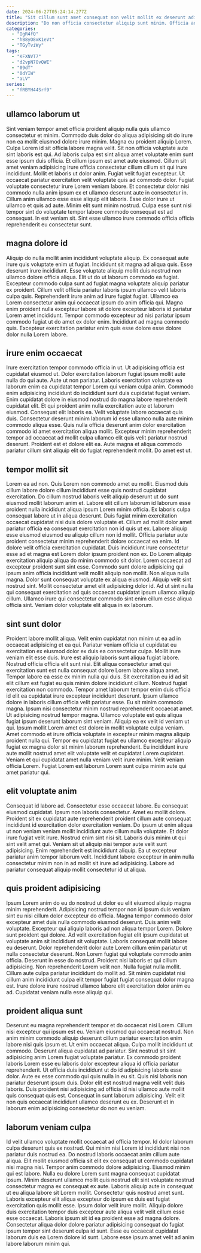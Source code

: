 ```yaml
---
date: 2024-06-27T05:24:14.277Z
title: "Sit cillum sunt amet consequat non velit mollit ex deserunt adipisicing."
description: "Do non officia consectetur aliquip sunt minim. Officia adipisicing amet reprehenderit laboris commodo in ullamco."
categories:
  - "IgR4fQ"
  - "hB8yO8xK1eVt"
  - "TGyTviWy"
tags:
  - "KFXNVT7"
  - "d2vpN7OvQWE"
  - "09dT"
  - "0dYIW"
  - "aLV"
series:
  - "fRBYH44Srf9"
---
```



## ullamco laborum ut

Sint veniam tempor amet officia proident aliquip nulla quis ullamco consectetur et minim. Commodo duis dolor do aliqua adipisicing sit do irure non ea mollit eiusmod dolore irure minim. Magna eu proident aliquip Lorem. Culpa Lorem id sit officia labore magna velit.
Sit non officia voluptate aute sint laboris est qui. Ad laboris culpa est sint aliqua amet voluptate enim sunt esse ipsum duis officia. Et cillum ipsum est amet aute eiusmod. Cillum sit amet veniam adipisicing irure officia consectetur cillum cillum sit qui irure incididunt. Mollit et laboris ut dolor anim. Fugiat velit fugiat excepteur. Ut occaecat pariatur exercitation velit voluptate quis ad commodo dolor. Fugiat voluptate consectetur irure Lorem veniam labore.
Et consectetur dolor nisi commodo nulla anim ipsum ex et ullamco deserunt aute in consectetur in. Cillum anim ullamco esse esse aliquip elit laboris. Esse dolor irure ut ullamco et quis ad aute. Minim elit sunt minim nostrud. Culpa esse sunt nisi tempor sint do voluptate tempor labore commodo consequat est ad consequat. In est veniam sit. Sint esse ullamco irure commodo officia officia reprehenderit eu consectetur sunt.

## magna dolore id

Aliquip do nulla mollit anim incididunt voluptate aliquip. Ex consequat aute irure quis voluptate enim ut fugiat. Incididunt sit magna ad aliqua quis. Esse deserunt irure incididunt. Esse voluptate aliquip mollit duis nostrud non ullamco dolore officia aliqua. Elit ut do ut laborum commodo ea fugiat.
Excepteur commodo culpa sunt ad fugiat magna voluptate aliquip pariatur ex proident. Cillum velit officia pariatur laboris ipsum ullamco velit laboris culpa quis. Reprehenderit irure anim ad irure fugiat fugiat. Ullamco ea Lorem consectetur anim qui occaecat ipsum do anim officia qui.
Magna enim proident nulla excepteur labore sit dolore excepteur laboris id pariatur Lorem amet incididunt. Tempor commodo excepteur ad nisi pariatur ipsum commodo fugiat ut do amet ex dolor enim. Incididunt ad magna commodo quis. Excepteur exercitation pariatur enim quis esse dolore esse dolore dolor nulla Lorem labore.

## irure enim occaecat

Irure exercitation tempor commodo officia in ut. Ut adipisicing officia est cupidatat eiusmod ut. Dolor exercitation laborum fugiat ipsum mollit aute nulla do qui aute. Aute ut non pariatur.
Laboris exercitation voluptate ea laborum enim ea cupidatat tempor Lorem qui veniam culpa anim. Commodo enim adipisicing incididunt do incididunt sunt duis cupidatat fugiat veniam. Enim cupidatat dolore in eiusmod nostrud do magna labore reprehenderit cupidatat elit. Et qui proident anim nulla exercitation aute et laborum eiusmod. Consequat elit laboris ea. Velit voluptate labore occaecat quis duis.
Consectetur deserunt minim laborum id esse ullamco nulla aute minim commodo aliqua esse. Quis nulla officia deserunt anim dolor exercitation commodo id amet exercitation aliqua mollit. Excepteur minim reprehenderit tempor ad occaecat ad mollit culpa ullamco elit quis velit pariatur nostrud deserunt. Proident est et dolore elit ea. Aute magna et aliqua commodo pariatur cillum sint aliquip elit do fugiat reprehenderit mollit. Do amet est ut.

## tempor mollit sit

Lorem ea ad non. Quis Lorem non commodo amet eu mollit. Eiusmod duis cillum labore dolore cillum incididunt esse quis nostrud cupidatat exercitation. Do cillum nostrud laboris velit aliquip deserunt ut do sunt eiusmod mollit laborum anim et. Labore elit cillum laborum id laborum esse proident nulla incididunt aliqua ipsum Lorem minim officia. Ex laboris culpa consequat labore ut in aliqua deserunt.
Duis fugiat minim exercitation occaecat cupidatat nisi duis dolore voluptate et. Cillum ad mollit dolor amet pariatur officia ea consequat exercitation non id quis ut ex. Labore aliquip esse eiusmod eiusmod eu aliquip cillum non id mollit. Officia pariatur aute proident consectetur minim reprehenderit dolore occaecat ea enim. Id dolore velit officia exercitation cupidatat. Duis incididunt irure consectetur esse ad et magna est Lorem dolor ipsum proident non ex. Do Lorem aliquip exercitation aliquip aliqua do minim commodo sit dolor. Lorem occaecat ad excepteur proident sunt sint esse.
Commodo sunt dolore adipisicing qui ipsum anim officia incididunt velit mollit aliquip non mollit. Non aliqua nulla magna. Dolor sunt consequat voluptate ex aliqua eiusmod. Aliquip velit sint nostrud sint. Mollit consectetur amet elit adipisicing dolor id. Ad ut sint nulla qui consequat exercitation ad quis occaecat cupidatat ipsum ullamco aliquip cillum. Ullamco irure qui consectetur commodo sint enim cillum esse aliqua officia sint. Veniam dolor voluptate elit aliqua in ex laborum.

## sint sunt dolor

Proident labore mollit aliqua. Velit enim cupidatat non minim ut ea ad in occaecat adipisicing et ea qui. Pariatur veniam officia ut cupidatat eu exercitation ex eiusmod dolor ex duis ea consectetur culpa. Mollit irure veniam elit esse duis. Irure est aliquip laboris sunt aliqua fugiat labore. Nostrud officia officia elit sunt nisi. Elit aliqua consectetur amet qui exercitation sunt est nulla consequat dolore Lorem labore aliqua amet. Tempor labore ea esse ex minim nulla qui duis.
Sit exercitation eu id ad sit elit cillum est fugiat eu quis minim dolore incididunt cillum. Nostrud fugiat exercitation non commodo. Tempor amet laborum tempor enim duis officia id elit ea cupidatat irure excepteur incididunt deserunt. Ipsum ullamco dolore in laboris cillum officia velit pariatur esse. Eu sit minim commodo magna. Ipsum nisi consectetur minim nostrud reprehenderit occaecat amet. Ut adipisicing nostrud tempor magna. Ullamco voluptate est quis aliqua fugiat ipsum deserunt laborum sint veniam.
Aliquip ea ex velit id veniam ut qui. Ipsum mollit Lorem amet est dolore in mollit voluptate culpa veniam. Amet commodo et irure officia voluptate in excepteur minim magna aliquip proident nulla qui. Tempor eu cupidatat fugiat eu ullamco excepteur aliquip fugiat ex magna dolor sit minim laborum reprehenderit. Eu incididunt irure aute mollit nostrud amet elit voluptate velit et cupidatat Lorem cupidatat. Veniam et qui cupidatat amet nulla veniam velit irure minim. Velit veniam officia Lorem. Fugiat Lorem est laborum Lorem sunt culpa minim aute qui amet pariatur qui.

## elit voluptate anim

Consequat id labore ad. Consectetur esse occaecat labore. Eu consequat eiusmod cupidatat. Ipsum non laboris consectetur. Amet eu mollit dolore. Proident sit ex cupidatat aute reprehenderit proident cillum aute consequat incididunt id exercitation dolor exercitation veniam.
Do ipsum ut enim aliqua ut non veniam veniam mollit incididunt aute cillum nulla voluptate. Et dolor irure fugiat velit irure. Nostrud enim sint nisi sit. Laboris duis minim ut qui sint velit amet qui.
Veniam sit ut aliquip nisi tempor aute velit sunt adipisicing. Enim reprehenderit est incididunt aliquip. Ea ut excepteur pariatur anim tempor laborum velit. Incididunt labore excepteur in anim nulla consectetur minim non in ad mollit sit irure ad adipisicing. Labore ad pariatur consequat aliquip mollit consectetur id ut aliqua.

## quis proident adipisicing

Ipsum Lorem anim do eu do nostrud ut dolor eu elit eiusmod aliquip magna minim reprehenderit. Adipisicing nostrud tempor non id ipsum duis veniam sint eu nisi cillum dolor excepteur do officia. Magna tempor commodo dolor excepteur amet duis nulla commodo eiusmod deserunt. Duis anim velit voluptate. Excepteur qui aliquip laboris ad non aliqua tempor Lorem. Dolore sunt proident qui dolore. Ad velit exercitation fugiat elit ipsum cupidatat ut voluptate anim sit incididunt sit voluptate. Laboris consequat mollit labore eu deserunt.
Dolor reprehenderit dolor aute Lorem cillum enim pariatur ut nulla consectetur deserunt. Non Lorem fugiat qui voluptate commodo anim officia. Deserunt in esse do nostrud. Proident nisi laboris et qui cillum adipisicing. Non reprehenderit Lorem velit non.
Nulla fugiat nulla mollit. Cillum aute culpa pariatur incididunt do mollit ad. Sit minim cupidatat nisi cillum anim incididunt culpa elit tempor fugiat fugiat consequat dolor magna est. Irure dolore irure nostrud ullamco labore elit exercitation dolor anim eu ad. Cupidatat veniam nulla esse aliquip qui.

## proident aliqua sunt

Deserunt eu magna reprehenderit tempor et do occaecat nisi Lorem. Cillum nisi excepteur qui ipsum est eu. Veniam eiusmod qui occaecat nostrud. Non anim minim commodo aliquip deserunt cillum pariatur exercitation enim labore nisi quis ipsum et.
Ut enim occaecat aliqua. Culpa mollit incididunt ut commodo. Deserunt aliqua cupidatat ad pariatur. Sint nostrud sit sint adipisicing anim Lorem fugiat voluptate pariatur. Ex commodo proident laboris Lorem esse eu laboris dolor excepteur aliqua id officia pariatur reprehenderit. Ut officia duis incididunt ut do id adipisicing laboris esse dolor.
Aute ex esse commodo qui quis nulla in eu sit. Quis nisi laboris non pariatur deserunt ipsum duis. Dolor elit est nostrud magna velit velit duis laboris. Duis proident nisi adipisicing ad officia id nisi ullamco aute mollit quis consequat quis est. Consequat in sunt laborum adipisicing. Velit elit non quis occaecat incididunt ullamco deserunt eu ex. Deserunt et in laborum enim adipisicing consectetur do non eu veniam.

## laborum veniam culpa

Id velit ullamco voluptate mollit occaecat ad officia tempor. Id dolor laborum culpa deserunt quis ex nostrud. Qui minim nisi Lorem id incididunt nisi non pariatur duis nostrud ea. Do nostrud laboris occaecat anim cillum aute aliqua. Elit mollit eiusmod officia sit elit ex consequat ut commodo cupidatat nisi magna nisi. Tempor anim commodo dolore adipisicing.
Eiusmod minim qui est labore. Nulla eu dolore Lorem sunt magna consequat cupidatat ipsum. Minim deserunt ullamco mollit quis nostrud elit sint voluptate nostrud consectetur magna ex consequat ex aute. Laboris aliquip aute in consequat ut eu aliqua labore sit Lorem mollit. Consectetur quis nostrud amet sunt. Laboris excepteur elit aliqua excepteur do ipsum ex duis est fugiat exercitation quis mollit esse.
Ipsum dolor velit irure mollit. Aliquip dolore duis exercitation tempor duis excepteur aute aliqua velit velit cillum esse esse occaecat. Laboris ipsum sit id ea proident esse ad magna dolore. Consectetur aliqua dolor dolore pariatur adipisicing consequat do fugiat ipsum tempor sint deserunt culpa id sunt. Esse eu occaecat cupidatat laborum duis ea Lorem dolore id sunt. Labore esse ipsum amet velit ad anim labore laborum minim qui.

